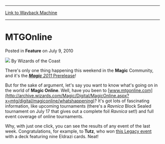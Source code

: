 
---
[Link to Wayback Machine](https://web.archive.org/web/20220126201750/https://magic.wizards.com/en/articles/archive/feature/mtgonline-2010-07-09)

[_metadata_:wayback_url]:- "https://magic.wizards.com/en/articles/archive/feature/mtgonline-2010-07-09"
[_metadata_:wayback_raw_url]:- "https://web.archive.org/web/20220126201750id_/https://magic.wizards.com/en/articles/archive/feature/mtgonline-2010-07-09"
[_metadata_:wayback_capture_timestamp]:- "2022-01-26 20:17:50+00:00"
[_metadata_:publish_date]:- "2010-07-09"
[_metadata_:description]:- "There's only one thing happening this weekend in the Magic Community, and it's the Magic 2011 Prerelease!But for the sake of argument, let's say you want to know what's going on in the world of Magic Online. Well, have you been to www.mtgonline.com? It's got lots of fascinating information, like upcoming tournaments (there's a Ravnica Block Sealed tournament on July 17 that"
[_metadata_:generator]:- "Drupal 7 (http://drupal.org)"
---


MTGOnline
=========



 Posted in **Feature**
 on July 9, 2010 






![](https://media.magic.wizards.com/styles/auth_small/public/images/person/wizards_author.jpg)
By Wizards of the Coast











There's only one thing happening this weekend in the **Magic** Community, and it's the [***Magic** 2011* Prerelease](http://archive.wizards.com/Magic/Magazine/Article.aspx?x=mtgcom/events/prereleases)!

But for the sake of argument, let's say you want to know what's going on in the world of **Magic Online**. Well, have you been to [www.mtgonline.com](http://archive.wizards.com/Magic/Digital/MagicOnline.aspx?x=mtg/digital/magiconline/whatshappening)? It's got lots of fascinating information, like upcoming tournaments (there's a *Ravnica* Block Sealed tournament on July 17 that gives out a complete foil *Ravnica* set!) and full event coverage of online tournaments.

Why, with just one click, you can see the results of any event of the last week. Congratulations, for example, to **Tutz**, who won [this Legacy event](http://archive.wizards.com/Magic/Digital/MagicOnlineTourn.aspx?x=mtg/digital/magiconline/tourn/1395676) with a deck featuring nine Eldrazi cards. Neat!







